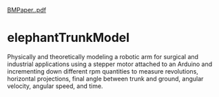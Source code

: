 [BMPaper..pdf](https://github.com/Swag321/elephantTrunkModel/files/10419507/BMPaper.pdf)

# elephantTrunkModel
Physically and theoretically modeling a robotic arm for surgical and industrial applications using a stepper motor attached to an Arduino and incrementing down different rpm quantities to measure revolutions, horizontal projections, final angle between trunk and ground, angular velocity, angular speed, and time. 

